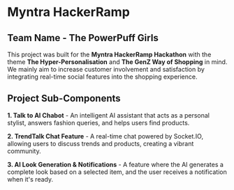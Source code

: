 # Myntra HackerRamp
## Team Name - The PowerPuff Girls

This project was built for the **Myntra HackerRamp Hackathon** with the theme **The Hyper-Personalisation** and **The GenZ Way of Shopping** in mind. We mainly aim to increase customer involvement and satisfaction by integrating real-time social features into the shopping experience.

## Project Sub-Components
**1. Talk to AI Chabot** - An intelligent AI assistant that acts as a personal stylist, answers fashion queries, and helps users find products.

**2. TrendTalk Chat Feature** - A real-time chat powered by Socket.IO, allowing users to discuss trends and products, creating a vibrant community.

**3. AI Look Generation & Notifications** - A feature where the AI generates a complete look based on a selected item, and the user receives a notification when it's ready.


